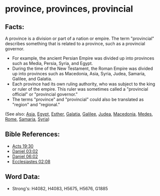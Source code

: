 # province, provinces, provincial #

## Facts: ##

A province is a division or part of a nation or empire. The term "provincial" describes something that is related to a province, such as a provincial governor.

* For example, the ancient Persian Empire was divided up into provinces such as Media, Persia, Syria, and Egypt.
* During the time of the New Testament, the Roman Empire was divided up into provinces such as Macedonia, Asia, Syria, Judea, Samaria, Galilee, and Galatia.
* Each province had its own ruling authority, who was subject to the king or ruler of the empire. This ruler was sometimes called a "provincial official" or "provincial governor."
* The terms "province" and "provincial" could also be translated as "region" and "regional."

(See also: [Asia](../names/asia.md), [Egypt](../names/egypt.md), [Esther](../names/esther.md), [Galatia](../names/galatia.md), [Galilee](../names/galilee.md), [Judea](../names/judea.md), [Macedonia](../names/macedonia.md), [Medes](../names/mede.md), [Rome](../names/rome.md), [Samaria](../names/samaria.md), [Syria](../names/syria.md))

## Bible References: ##

* [Acts 19:30](rc://en/tn/help/act/19/30)
* [Daniel 03:02](rc://en/tn/help/dan/03/02)
* [Daniel 06:02](rc://en/tn/help/dan/06/02)
* [Ecclesiastes 02:08](rc://en/tn/help/ecc/02/08)

## Word Data: ##

* Strong's: H4082, H4083, H5675, H5676, G1885
